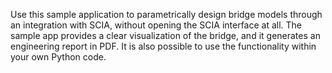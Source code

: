 Use this sample application to parametrically design bridge models through an 
integration with SCIA, without opening the SCIA interface at all. 
The sample app provides a clear visualization of the bridge, and it generates an engineering report in PDF. 
It is also possible to use the functionality within your own Python code.  
